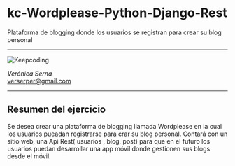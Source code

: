 # kc-Wordplease-Python-Django-Rest
Plataforma de blogging donde los usuarios se registran para crear su blog personal

***
![Keepcoding](https://d2vvqscadf4c1f.cloudfront.net/078jf4zQNCjF2CsMPMmR_128x.png)

*Verónica Serna*  
<verserper@gmail.com>
***
## Resumen del ejercicio
Se desea crear una plataforma de blogging llamada Wordplease en la cual los usuarios pueadan registrarse para crar su blog personal.
Contará con un sitio web, una Api Rest( usuarios , blog, post) para que en el futuro los usuarios puedan desarrollar una app móvil donde gestionen sus blogs desde el móvil.

